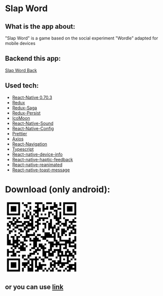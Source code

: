 # Slap Word

## What is the app about:
"Slap Word" is a game based on the social experiment "Wordle" adapted for mobile devices

## Backend this app:
[Slap Word Back](https://github.com/killgram/slap-word-back)

## Used tech:
- [React-Native 0.70.3](https://reactnative.dev/)
- [Redux](https://redux.js.org/)
- [Redux-Saga](https://redux-saga.js.org/)
- [Redux-Persist](https://github.com/rt2zz/redux-persist)
- [IcoMoon](https://icomoon.io/)
- [React-Native-Sound](https://github.com/zmxv/react-native-sound)
- [React-Native-Config](https://github.com/luggit/react-native-config)
- [Prettier](https://prettier.io/)
- [Axios](https://axios-http.com/)
- [React-Navigation](https://reactnavigation.org/)
- [Typescript](https://www.typescriptlang.org/)
- [React-native-device-info](https://github.com/react-native-device-info/react-native-device-info)
- [React-native-haptic-feedback](https://github.com/junina-de/react-native-haptic-feedback)
- [React-native-reanimated](https://github.com/software-mansion/react-native-reanimated/)
- [React-native-toast-message](https://github.com/calintamas/react-native-toast-message)

# Download (only android):
<img style="height: 15rem; width: 15rem" src="https://github.com/killgram/slap-word/raw/main/src/assets/img/slap-word-qr.png" alt="qr-code">

## or you can use [link](https://drive.google.com/file/d/1LEVmCaW_c9bp4H5ukAiP3HCpzrU-KBHF/view?usp=sharing)
